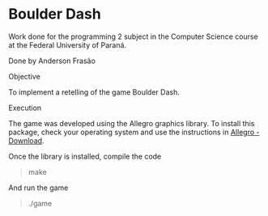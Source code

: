 # Boulder Dash

Work done for the programming 2 subject in the Computer Science course at the Federal University of Paraná.

Done by Anderson Frasão

Objective

To implement a retelling of the game Boulder Dash.

Execution

The game was developed using the Allegro graphics library. To install this package, check your operating system and use the instructions in [Allegro - Download](https://liballeg.org/download.html).

Once the library is installed, compile the code

> make

And run the game

> ./game
